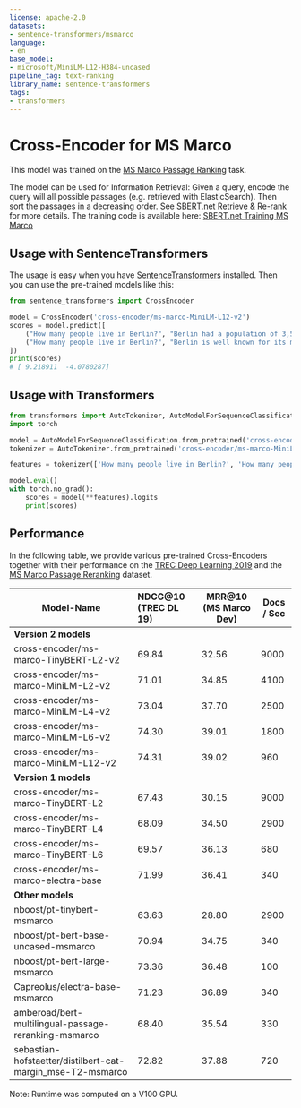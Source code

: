 ```yaml
---
license: apache-2.0
datasets:
- sentence-transformers/msmarco
language:
- en
base_model:
- microsoft/MiniLM-L12-H384-uncased
pipeline_tag: text-ranking
library_name: sentence-transformers
tags:
- transformers
---
```

# Cross-Encoder for MS Marco

This model was trained on the [MS Marco Passage Ranking](https://github.com/microsoft/MSMARCO-Passage-Ranking) task.

The model can be used for Information Retrieval: Given a query, encode the query will all possible passages (e.g. retrieved with ElasticSearch). Then sort the passages in a decreasing order. See [SBERT.net Retrieve & Re-rank](https://www.sbert.net/examples/applications/retrieve_rerank/README.html) for more details. The training code is available here: [SBERT.net Training MS Marco](https://github.com/UKPLab/sentence-transformers/tree/master/examples/cross_encoder/training/ms_marco)


## Usage with SentenceTransformers

The usage is easy when you have [SentenceTransformers](https://www.sbert.net/) installed. Then you can use the pre-trained models like this:
```python
from sentence_transformers import CrossEncoder

model = CrossEncoder('cross-encoder/ms-marco-MiniLM-L12-v2')
scores = model.predict([
    ("How many people live in Berlin?", "Berlin had a population of 3,520,031 registered inhabitants in an area of 891.82 square kilometers."),
    ("How many people live in Berlin?", "Berlin is well known for its museums."),
])
print(scores)
# [ 9.218911  -4.0780287]
```


## Usage with Transformers

```python
from transformers import AutoTokenizer, AutoModelForSequenceClassification
import torch

model = AutoModelForSequenceClassification.from_pretrained('cross-encoder/ms-marco-MiniLM-L12-v2')
tokenizer = AutoTokenizer.from_pretrained('cross-encoder/ms-marco-MiniLM-L12-v2')

features = tokenizer(['How many people live in Berlin?', 'How many people live in Berlin?'], ['Berlin has a population of 3,520,031 registered inhabitants in an area of 891.82 square kilometers.', 'New York City is famous for the Metropolitan Museum of Art.'],  padding=True, truncation=True, return_tensors="pt")

model.eval()
with torch.no_grad():
    scores = model(**features).logits
    print(scores)
```



## Performance
In the following table, we provide various pre-trained Cross-Encoders together with their performance on the [TREC Deep Learning 2019](https://microsoft.github.io/TREC-2019-Deep-Learning/) and the [MS Marco Passage Reranking](https://github.com/microsoft/MSMARCO-Passage-Ranking/) dataset. 


| Model-Name        | NDCG@10 (TREC DL 19) | MRR@10 (MS Marco Dev)  | Docs / Sec |
| ------------- |:-------------| -----| --- | 
| **Version 2 models** | | | 
| cross-encoder/ms-marco-TinyBERT-L2-v2 | 69.84 | 32.56 | 9000
| cross-encoder/ms-marco-MiniLM-L2-v2 | 71.01 | 34.85 | 4100
| cross-encoder/ms-marco-MiniLM-L4-v2 | 73.04 | 37.70 | 2500
| cross-encoder/ms-marco-MiniLM-L6-v2 | 74.30 | 39.01 | 1800
| cross-encoder/ms-marco-MiniLM-L12-v2 | 74.31 | 39.02 | 960
| **Version 1 models** | | | 
| cross-encoder/ms-marco-TinyBERT-L2  | 67.43 | 30.15  | 9000
| cross-encoder/ms-marco-TinyBERT-L4  | 68.09 | 34.50  | 2900
| cross-encoder/ms-marco-TinyBERT-L6 |  69.57 | 36.13  | 680
| cross-encoder/ms-marco-electra-base | 71.99 | 36.41 | 340
| **Other models** | | | 
| nboost/pt-tinybert-msmarco | 63.63 | 28.80 | 2900 
| nboost/pt-bert-base-uncased-msmarco | 70.94 | 34.75 | 340 
| nboost/pt-bert-large-msmarco | 73.36 | 36.48 | 100 
| Capreolus/electra-base-msmarco | 71.23 | 36.89 | 340 
| amberoad/bert-multilingual-passage-reranking-msmarco | 68.40 | 35.54 | 330 
| sebastian-hofstaetter/distilbert-cat-margin_mse-T2-msmarco | 72.82 | 37.88 | 720
 
 Note: Runtime was computed on a V100 GPU.